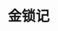 ---
layout: work-detail
title: "金锁记"
sort_by_date: "2022/07/16"
work_details:
  title: "金锁记"
  location: "Woodside High School - Performing Center, Woodside, CA"
  date: "2022年7月16日"
  banner_image: "/assets/imgs/works/golden-cangue/banner.png"
  poster_image: "/assets/imgs/works/golden-cangue/poster.png"
  introduction: "麻油铺曹家的大姑娘七巧出嫁了。她要嫁的人家，是城里姓姜的大户，听说世代书香，家底丰厚。街坊挤在巷子里瞧热闹，争相议论：姜家这样的官宦人家，怎么和麻油铺的结了亲？七巧的父母不在了，婚事是哥哥嫂子替她张罗的。她是个泼辣爽利的姑娘，平日里挽着袖子盘着辫子在铺子里帮忙，算账干活都是一等一的好手。别家的新媳妇出嫁都三请四催的，七巧却自己三两下地就跨进了花轿。倒是她的哥哥嫂嫂神情复杂地站在家门口抹着眼泪。不是七巧心急，实在是这眼前的生活令人向往。她暗自揣度着，自己这样能干，理家管事都不会错，一定把日子过得红红火火。更重要的是，刚才透过盖头的缝，七巧悄悄地瞧了瞧新郎倌，他骑在马上，高大挺拔，令人不禁心驰神往。真好啊！七巧想着，从今天开始，每一天都是有盼头的好日子。她不知道，就是从这天开始，她的人生掉进了深渊。"
  production_team:
    - page_title: "演员"
      members:
        - name: "演员"
          person: "李周嘉"
          role: "曹七巧"
        - name: "演员"
          person: "许天阳"
          role: "姜季泽"
        - name: "演员"
          person: "徐慧"
          role: "姜长安"
        - name: "演员"
          person: "孙研"
          role: "童世舫"
        - name: "演员"
          person: "靠靠"
          role: "三奶奶"
        - name: "演员"
          person: "董仕"
          role: "大爷"
        - name: "演员"
          person: "张找找"
          role: "大奶奶"
        - name: "演员"
          person: "周思韵"
          role: "姜长蕙"
        - name: "演员"
          person: "李佳琦"
          role: "小双"
        - name: "演员"
          person: "高宇彤"
          role: "晋大爷"
        - name: "演员"
          person: "李寅辰"
          role: "晋大年老"
        - name: "演员"
          person: "周康彦"
          role: "马师爷"
        - name: "演员"
          person: "魏子寒"
          role: "九老太爷"
        - name: "演员"
          person: "段天霖"
          role: "女同学"
        - name: "演员"
          person: "刘越洋"
          role: "女同学"
        - name: "演员"
          person: "王尤雅"
          role: "女同学"
    - page_title: "制作团队"
      members:
        - name: "制作人"
          person: "贾小荣"
        - name: "助理制作人"
          person: "蒋晓叶"
        - name: "导演"
          person: "高原"
        - name: "导演"
          person: "李泽宇"
        - name: "导演"
          person: "李云琦"
    - page_title: "后台团队"
      members:
        - name: "舞台监督"
          person: "孟毅"
        - name: "舞台监督助理"
          person: "曾月"
        - name: "舞台监督助理"
          person: "胡雪莹"
        - name: "舞台道具"
          person: "沈诗哲"
        - name: "舞台道具"
          person: "王尤雅"
        - name: "舞台道具"
          person: "棵未"
        - name: "舞台道具"
          person: "豆豆"
        - name: "灯光"
          person: "梁晨"
        - name: "灯光"
          person: "许瑞宁"
        - name: "灯光"
          person: "朱本正"
        - name: "灯光"
          person: "李泽宇"
        - name: "音效"
          person: "刘小叶"
        - name: "音效"
          person: "宁达非"
        - name: "音效"
          person: "王璇"
        - name: "舞台工作人员"
          person: "张茜"
        - name: "舞台工作人员"
          person: "石晰然"
        - name: "舞台工作人员"
          person: "董秋洁"
        - name: "舞台工作人员"
          person: "李寅辰"
        - name: "舞台工作人员"
          person: "高宇彤"
    - page_title: "服化团队"
      members:
        - name: "服装化妆"
          person: "李蒋蒋"
        - name: "服装化妆"
          person: "肖萍萍"
        - name: "服装化妆"
          person: "张逸飞"
        - name: "服装化妆"
          person: "张小依妮"
    - page_title: "宣传团队"
      members:
        - name: "宣传"
          person: "周梓桐"
        - name: "宣传"
          person: "李周嘉"
        - name: "宣传"
          person: "高原"
        - name: "宣传"
          person: "张逸飞"
        - name: "设计"
          person: "棵未"
        - name: "设计"
          person: "李周嘉"
    - page_title: "摄影摄像团队"
      members:
        - name: "摄像"
          person: "李扬"
        - name: "摄像"
          person: "若鹏"
    - page_title: "外联团队"
      members:
        - name: "外联"
          person: "张茜"
  youtube_video: "DRBGTnHiT5Q"
  photos:
    - image: "/assets/imgs/works/golden-cangue/1.jpg"
      caption: "演出"
    - image: "/assets/imgs/works/golden-cangue/2.jpg"
      caption: "化妆花絮"
    - image: "/assets/imgs/works/golden-cangue/3.jpg"
      caption: "演出"
    - image: "/assets/imgs/works/golden-cangue/4.jpg"
      caption: "演出"
    - image: "/assets/imgs/works/golden-cangue/5.jpg"
      caption: "演出"
    - image: "/assets/imgs/works/golden-cangue/6.jpg"
      caption: "演出"
    - image: "/assets/imgs/works/golden-cangue/7.jpg"
      caption: "演出"
    - image: "/assets/imgs/works/golden-cangue/8.jpg"
      caption: "演出"
    - image: "/assets/imgs/works/golden-cangue/9.jpg"
      caption: "演出"
---